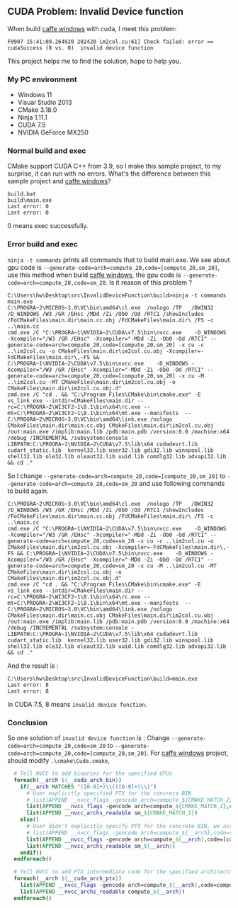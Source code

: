## CUDA Problem: Invalid Device function

When build [caffe windows](https://github.com/BVLC/caffe/tree/windows) with cuda, I meet this problem: 

```
F0907 15:41:09.264920 202420 im2col.cu:61] Check failed: error == cudaSuccess (8 vs. 0)  invalid device function
```

This project helps me to find the solution, hope to help you.

### My PC environment

- Windows 11
- Visual Studio 2013
- CMake 3.18.0
- Ninja 1.11.1
- CUDA 7.5
- NVIDIA GeForce MX250

### Normal build and exec

CMake support CUDA C++ from 3.9, so I make this sample project, to my surprise, it can run with no errors. What's the difference between this sample project and [caffe windows](https://github.com/BVLC/caffe/tree/windows)?

```batch
build.bat
build\main.exe
Last error: 0
Last error: 0
```

0 means exec successfully.

### Error build and exec

`ninja -t commands` prints all commands that to build main.exe. We see about gpu code is `--generate-code=arch=compute_20,code=[compute_20,sm_20]`, use this method when build [caffe windows](https://github.com/BVLC/caffe/tree/windows), the gpu code is `--generate-code=arch=compute_20,code=sm_20`. Is it reason of this problem ?

```batch
C:\Users\hw\Desktop\src\InvalidDeviceFunction\build>ninja -t commands main.exe
C:\PROGRA~2\MICROS~3.0\VC\bin\amd64\cl.exe  /nologo /TP   /DWIN32 /D_WINDOWS /W3 /GR /EHsc /MDd /Zi /Ob0 /Od /RTC1 /showIncludes /FoCMakeFiles\main.dir\main.cc.obj /FdCMakeFiles\main.dir\ /FS -c ..\main.cc
cmd.exe /C "C:\PROGRA~1\NVIDIA~2\CUDA\v7.5\bin\nvcc.exe    -D_WINDOWS -Xcompiler="/W3 /GR /EHsc" -Xcompiler="-MDd -Zi -Ob0 -Od /RTC1" --generate-code=arch=compute_20,code=[compute_20,sm_20] -x cu -c ..\im2col.cu -o CMakeFiles\main.dir\im2col.cu.obj -Xcompiler=-FdCMakeFiles\main.dir\,-FS && C:\PROGRA~1\NVIDIA~2\CUDA\v7.5\bin\nvcc.exe    -D_WINDOWS -Xcompiler="/W3 /GR /EHsc" -Xcompiler="-MDd -Zi -Ob0 -Od /RTC1" --generate-code=arch=compute_20,code=[compute_20,sm_20] -x cu -M ..\im2col.cu -MT CMakeFiles\main.dir\im2col.cu.obj -o CMakeFiles\main.dir\im2col.cu.obj.d"
cmd.exe /C "cd . && "C:\Program Files\CMake\bin\cmake.exe" -E vs_link_exe --intdir=CMakeFiles\main.dir --rc=C:\PROGRA~2\WI3CF2~1\8.1\bin\x64\rc.exe --mt=C:\PROGRA~2\WI3CF2~1\8.1\bin\x64\mt.exe --manifests  -- C:\PROGRA~2\MICROS~3.0\VC\bin\amd64\link.exe /nologo CMakeFiles\main.dir\main.cc.obj CMakeFiles\main.dir\im2col.cu.obj  /out:main.exe /implib:main.lib /pdb:main.pdb /version:0.0 /machine:x64 /debug /INCREMENTAL /subsystem:console -LIBPATH:C:\PROGRA~1\NVIDIA~2\CUDA\v7.5\lib\x64 cudadevrt.lib  cudart_static.lib  kernel32.lib user32.lib gdi32.lib winspool.lib shell32.lib ole32.lib oleaut32.lib uuid.lib comdlg32.lib advapi32.lib && cd ."
```

So I change `--generate-code=arch=compute_20,code=[compute_20,sm_20]` to `--generate-code=arch=compute_20,code=sm_20` and use following commands to build again.

```batch
C:\PROGRA~2\MICROS~3.0\VC\bin\amd64\cl.exe  /nologo /TP   /DWIN32 /D_WINDOWS /W3 /GR /EHsc /MDd /Zi /Ob0 /Od /RTC1 /showIncludes /FoCMakeFiles\main.dir\main.cc.obj /FdCMakeFiles\main.dir\ /FS -c ..\main.cc
cmd.exe /C "C:\PROGRA~1\NVIDIA~2\CUDA\v7.5\bin\nvcc.exe    -D_WINDOWS -Xcompiler="/W3 /GR /EHsc" -Xcompiler="-MDd -Zi -Ob0 -Od /RTC1" --generate-code=arch=compute_20,code=sm_20 -x cu -c ..\im2col.cu -o CMakeFiles\main.dir\im2col.cu.obj -Xcompiler=-FdCMakeFiles\main.dir\,-FS && C:\PROGRA~1\NVIDIA~2\CUDA\v7.5\bin\nvcc.exe    -D_WINDOWS -Xcompiler="/W3 /GR /EHsc" -Xcompiler="-MDd -Zi -Ob0 -Od /RTC1" --generate-code=arch=compute_20,code=sm_20 -x cu -M ..\im2col.cu -MT CMakeFiles\main.dir\im2col.cu.obj -o CMakeFiles\main.dir\im2col.cu.obj.d"
cmd.exe /C "cd . && "C:\Program Files\CMake\bin\cmake.exe" -E vs_link_exe --intdir=CMakeFiles\main.dir --rc=C:\PROGRA~2\WI3CF2~1\8.1\bin\x64\rc.exe --mt=C:\PROGRA~2\WI3CF2~1\8.1\bin\x64\mt.exe --manifests  -- C:\PROGRA~2\MICROS~3.0\VC\bin\amd64\link.exe /nologo CMakeFiles\main.dir\main.cc.obj CMakeFiles\main.dir\im2col.cu.obj  /out:main.exe /implib:main.lib /pdb:main.pdb /version:0.0 /machine:x64 /debug /INCREMENTAL /subsystem:console -LIBPATH:C:\PROGRA~1\NVIDIA~2\CUDA\v7.5\lib\x64 cudadevrt.lib  cudart_static.lib  kernel32.lib user32.lib gdi32.lib winspool.lib shell32.lib ole32.lib oleaut32.lib uuid.lib comdlg32.lib advapi32.lib && cd ."
```

And the result is :

```batch
C:\Users\hw\Desktop\src\InvalidDeviceFunction\build>main.exe
Last error: 8
Last error: 8
```

In CUDA 7.5, 8 means `invalid device function`.

### Conclusion
 
So one solution of `invalid device function` is : Change `--generate-code=arch=compute_20,code=sm_20` to `--generate-code=arch=compute_20,code=[compute_20,sm_20]`. For [caffe windows](https://github.com/BVLC/caffe/tree/windows) project, should modify `.\cmake\Cuda.cmake`, 

```cmake
  # Tell NVCC to add binaries for the specified GPUs
  foreach(__arch ${__cuda_arch_bin})
    if(__arch MATCHES "([0-9]+)\\(([0-9]+)\\)")
      # User explicitly specified PTX for the concrete BIN
      # list(APPEND __nvcc_flags -gencode arch=compute_${CMAKE_MATCH_2},code=sm_${CMAKE_MATCH_1})
      list(APPEND __nvcc_flags -gencode arch=compute_${CMAKE_MATCH_2},code=[compute_${CMAKE_MATCH_2},sm_${CMAKE_MATCH_1}])
      list(APPEND __nvcc_archs_readable sm_${CMAKE_MATCH_1})
    else()
      # User didn't explicitly specify PTX for the concrete BIN, we assume PTX=BIN
      # list(APPEND __nvcc_flags -gencode arch=compute_${__arch},code=sm_${__arch})
      list(APPEND __nvcc_flags -gencode arch=compute_${__arch},code=[compute_${__arch},sm_${__arch}])
      list(APPEND __nvcc_archs_readable sm_${__arch})
    endif()
  endforeach()

  # Tell NVCC to add PTX intermediate code for the specified architectures
  foreach(__arch ${__cuda_arch_ptx})
    list(APPEND __nvcc_flags -gencode arch=compute_${__arch},code=compute_${__arch})
    list(APPEND __nvcc_archs_readable compute_${__arch})
  endforeach()
```